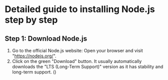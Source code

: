 # Detailed guide to installing Node.js step by step

## Step 1: Download Node.js
1. Go to the official Node.js website: Open your browser and visit "https://nodejs.org/".
2. Click on the green "Download" button. It usually automatically downloads the "LTS (Long-Term Support)" version as it has stability and long-term support.
   ()




